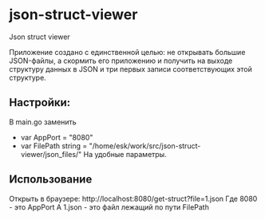# json-struct-viewer
Json struct viewer

 Приложение создано с единственной целью: не открывать большие JSON-файлы, а скормить его приложению и получить на выходе структуру данных в JSON и три первых записи соответствующих этой структуре.

## Настройки:
В main.go  заменить 
- var AppPort = "8080"
- var FilePath string = "/home/esk/work/src/json-struct-viewer/json_files/"
На удобные параметры.

## Использование
Открыть в браузере: http://localhost:8080/get-struct?file=1.json
Где 8080 - это AppPort
А 1.json - это файл лежащий по пути FilePath
